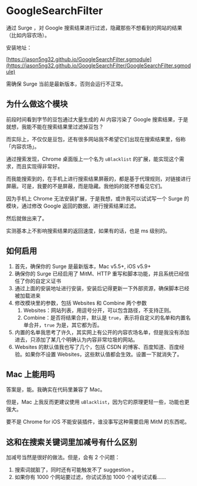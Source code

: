 # GoogleSearchFilter

通过 Surge ，对 Google 搜索结果进行过滤，隐藏那些不想看到的网站的结果（比如内容农场）。

安装地址：

[https://jason5ng32.github.io/GoogleSearchFilter.sgmodule](https://jason5ng32.github.io/GoogleSearchFilter/GoogleSearchFilter.sgmodule)

需确保 Surge 当前是最新版本，否则会运行不正常。

## 为什么做这个模块

前段时间看到字节的豆包通过大量生成的 AI 内容污染了 Google 搜索结果，于是就想，我能不能在搜索结果里过滤掉豆包？

而实际上，不仅仅是豆包，还有很多网站我不希望它们出现在搜索结果里，俗称「内容农场」。

通过搜索发现，Chrome 桌面版上一个名为 `uBlacklist` 的扩展，能实现这个需求，而且实现得非常好。

而我能搜索到的，在手机上进行搜索结果屏蔽的，都是基于代理规则，对链接进行屏蔽。可是，我要的不是屏蔽，而是隐藏。我他妈的就不想看见它们。

因为手机上 Chrome 无法安装扩展，于是我想，或许我可以试试写一个 Surge 的模块，通过修改 Google 返回的数据，进行搜索结果过滤。

然后就做出来了。

实测基本上不影响搜索结果的返回速度，如果有的话，也是 ms 级别的。

## 如何启用

1. 首先，确保你的 Surge 是最新版本，Mac v5.5+, iOS v5.9+
2. 确保你的 Surge 已经启用了 MitM、HTTP 重写和脚本功能，并且系统已经信任了你的自定义证书
3. 通过上面的安装地址进行安装，安装后记得更新一下外部资源，确保脚本已经被加载进来
4. 修改模块里的参数，包括 Websites 和 Combine 两个参数
   1. Websites：网站列表，用逗号分开，可以包含路径，不支持正则。
   2. Combine：是否将结果合并，默认是 `true`，表示将自定义的名单和内置名单合并，`true` 为是，其它都为否。
5. 内置的名单我思考了许久，其实网上有公开的内容农场名单，但是我没有添加进去，只添加了某几个明确认为内容非常垃圾的网站。
6. Websites 的默认值我也写了几个，包括 CSDN 的博客、百度知道、百度经验。如果你不设置 Websites，这些默认值都会生效。设置一下就消失了。

## Mac 上能用吗

答案是，能。我确实在代码里兼容了 Mac。

但是，Mac 上我反而更建议使用 `uBlacklist`，因为它的原理更轻一些，功能也更强大。

要不是 Chrome for iOS 不能安装插件，谁没事写这种需要启用 MitM 的东西呢。

## 这和在搜索关键词里加减号有什么区别

加减号当然是很好的做法。但是，会有 2 个问题：

1. 搜索词就脏了，同时还有可能触发不了 suggestion 。
2. 如果你有 1000 个网站要过滤，你试试添加 1000 个减号试试看……
